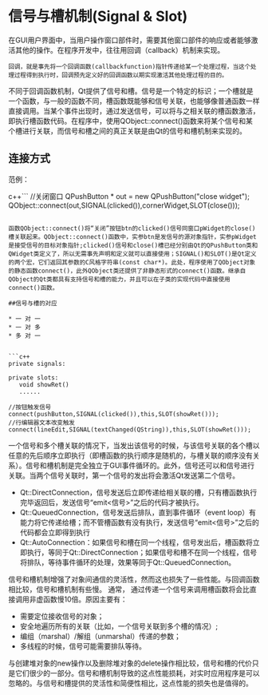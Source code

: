 # 信号与槽机制(Signal & Slot)

在GUI用户界面中，当用户操作窗口部件时，需要其他窗口部件的响应或者能够激活其他的操作。在程序开发中，往往用回调（callback）机制来实现。

	回调，就是事先将一个回调函数(callbackfunction)指针传递给某一个处理过程，当这个处理过程得到执行时，回调预先定义好的回调函数以期实现激活其他处理过程的目的。

不同于回调函数机制，Qt提供了信号和槽。信号是一个特定的标识；一个槽就是一个函数，与一般的函数不同，槽函数既能够和信号关联，也能够像普通函数一样直接调用。当某个事件出现时，通过发送信号，可以将与之相关联的槽函数激活，即执行槽函数代码。在程序中，使用QObject::connect()函数来将某个信号和某个槽进行关联，而信号和槽之间的真正关联是由Qt的信号和槽机制来实现的。

## 连接方式

范例：

c++```
   //关闭窗口
   QPushButton * out = new QPushButton("close widget");
   QObject::connect(out,SIGNAL(clicked()),cornerWidget,SLOT(close()));
```

函数QObject::connect()将“关闭”按钮btn的clicked()信号同窗口pWidget的close()槽关联起来。QObject::connect()函数中，实参btn是发信号的源对象指针，实参pWidget是接受信号的目标对象指针;clicked()信号和close()槽已经分别由Qt的QPushButton类和QWidget类定义了，所以无需事先声明和定义就可以直接使用；SIGNAL()和SLOT()是Qt定义的两个宏，它们返回其参数的C风格字符串(const char*)。此处，程序使用了QObject对象的静态函数connect()，此外QObject类还提供了非静态形式的connect()函数。继承自QObject的Qt类都具有支持信号和槽的能力，并且可以在子类的实现代码中直接使用connect()函数。

##信号与槽的对应

* 一 对 一
* 一 对 多
* 多 对 一


```c++
private signals:

private slots:
   void showRet()
   ......

//按钮触发信号
connect(pushButton,SIGNAL(clicked()),this,SLOT(showRet()));
//行编辑器文本改变触发
connect(lineEdit,SIGNAL(textChanged(QString)),this,SLOT(showRet()));
```

一个信号和多个槽关联的情况下，当发出该信号的时候，与该信号关联的各个槽以任意的先后顺序立即执行（即槽函数的执行顺序是随机的，与槽关联的顺序没有关系）。信号和槽机制是完全独立于GUI事件循环的。此外，信号还可以和信号进行关联。当两个信号关联时，第一个信号的发出将会激活Qt发送第二个信号。

* Qt::DirectConnection，信号发送后立即传递给相关联的槽，只有槽函数执行完毕返回后，发送信号“emit<信号>”之后的代码才被执行。
* Qt::QueuedConnection，信号发送后排队，直到事件循环（event loop）有能力将它传递给槽；而不管槽函数有没有执行，发送信号“emit<信号>”之后的代码都会立即得到执行
* Qt::AutoConnection：如果信号和槽在同一个线程，信号发出后，槽函数将立即执行，等同于Qt::DirectConnection；如果信号和槽不在同一个线程，信号将排队，等待事件循环的处理，效果等同于Qt::QueuedConnection。

信号和槽机制增强了对象间通信的灵活性，然而这也损失了一些性能。与回调函数相比较，信号和槽机制有些慢。 通常， 通过传递一个信号来调用槽函数将会比直接调用非虚函数慢10倍。原因主要有：

* 需要定位接收信号的对象；
* 安全地遍历所有的关联（比如，一个信号关联到多个槽的情况）;
* 编组（marshal）/解组（unmarshal）传递的参数；
* 多线程的时候，信号可能需要排队等待。

与创建堆对象的new操作以及删除堆对象的delete操作相比较，信号和槽的代价只是它们很少的一部分。信号和槽机制导致的这点性能损耗，对实时应用程序是可以忽略的。与信号和槽提供的灵活性和简便性相比，这点性能的损失也是值得的。
